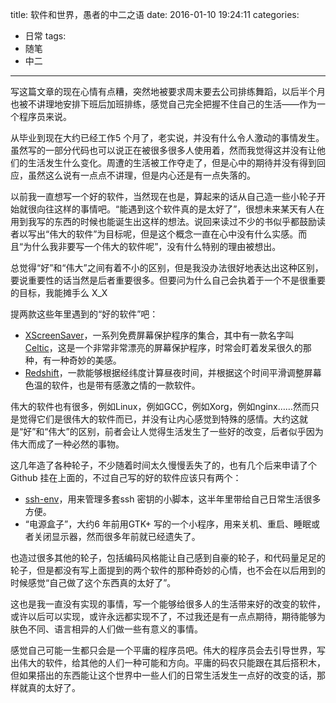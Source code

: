 title: 软件和世界，愚者的中二之语
date: 2016-01-10 19:24:11
categories:
  - 日常
tags:
  - 随笔
  - 中二
---

写这篇文章的现在心情有点糟，突然地被要求周末要去公司排练舞蹈，以后半个月也被不讲理地安排下班后加班排练，感觉自己完全把握不住自己的生活——作为一个程序员来说。

从毕业到现在大约已经工作5 个月了，老实说，并没有什么令人激动的事情发生。虽然写的一部分代码也可以说正在被很多很多人使用着，然而我觉得这并没有让他们的生活发生什么变化。周遭的生活被工作夺走了，但是心中的期待并没有得到回应，虽然这么说有一点点不讲理，但是内心还是有一点失落的。

以前我一直想写一个好的软件，当然现在也是，算起来的话从自己造一些小轮子开始就很向往这样的事情吧。“能遇到这个软件真的是太好了”，很想未来某天有人在用到我写的东西的时候也能诞生出这样的想法。说回来读过不少的书似乎都鼓励读者以写出“伟大的软件”为目标呢，但是这个概念一直在心中没有什么实感。而且“为什么我非要写一个伟大的软件呢”，没有什么特别的理由被想出。

<!-- more -->

总觉得“好”和“伟大”之间有着不小的区别，但是我没办法很好地表达出这种区别，要说重要性的话当然是后者重要很多。但要问为什么自己会执着于一个不是很重要的目标，我能摊手么 X_X

提两款这些年里遇到的“好的软件”吧：

* [XScreenSaver](https://github.com/Zygo/xscreensaver)，一系列免费屏幕保护程序的集合，其中有一款名字叫[Celtic](https://github.com/Zygo/xscreensaver/blob/master2/hacks/celtic.c)，这是一个非常非常漂亮的屏幕保护程序，时常会盯着发呆很久的那种，有一种奇妙的美感。
* [Redshift](https://github.com/jonls/redshift)，一款能够根据经纬度计算昼夜时间，并根据这个时间平滑调整屏幕色温的软件，也是带有感激之情的一款软件。

伟大的软件也有很多，例如Linux，例如GCC，例如Xorg，例如nginx……然而只是觉得它们是很伟大的软件而已，并没有让内心感觉到特殊的感情。大约这就是“好”和“伟大”的区别，前者会让人觉得生活发生了一些好的改变，后者似乎因为伟大而成了一种必然的事物。

这几年造了各种轮子，不少随着时间太久慢慢丢失了的，也有几个后来申请了个Github 挂在上面的，不过自己写的好的软件应该只有两个：

* [ssh-env](https://github.com/Arondight/profile/tree/master/zsh/.zsh/ssh_env)，用来管理多套ssh 密钥的小脚本，这半年里带给自己日常生活很多方便。
* “电源盒子”，大约6 年前用GTK+ 写的一个小程序，用来关机、重启、睡眠或者关闭显示器，然而很多年前就已经遗失了。

也造过很多其他的轮子，包括编码风格能让自己感到自豪的轮子，和代码量足足的轮子，但是都没有写上面提到的两个软件的那种奇妙的心情，也不会在以后用到的时候感觉“自己做了这个东西真的太好了”。

这也是我一直没有实现的事情，写一个能够给很多人的生活带来好的改变的软件，或许以后可以实现，或许永远都实现不了，不过我还是有一点点期待，期待能够为肤色不同、语言相异的人们做一些有意义的事情。

感觉自己可能一生都只会是一个平庸的程序员吧。伟大的程序员会去引导世界，写出伟大的软件，给其他的人们一种可能和方向。平庸的码农只能跟在其后搭积木，但如果搭出的东西能让这个世界中一些人们的日常生活发生一点好的改变的话，那样就真的太好了。

